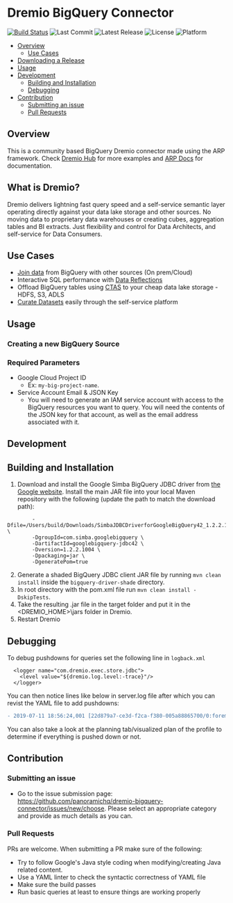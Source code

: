 # Dremio BigQuery Connector

[![Build Status](https://travis-ci.org/panoramichq/dremio-bigquery-connector.svg?branch=master)](https://travis-ci.org/panoramichq/dremio-bigquery-connector)
![Last Commit](https://img.shields.io/github/last-commit/panoramichq/dremio-bigquery-connector)
![Latest Release](https://img.shields.io/github/v/release/panoramichq/dremio-bigquery-connector)
![License](https://img.shields.io/badge/license-Apache%202-blue)
![Platform](https://img.shields.io/badge/platform-linux%20%7C%20macos%20%7C%20windows-blue)

<!--ts-->
   * [Overview](#overview)
      * [Use Cases](#use-cases)
   * [Downloading a Release](#downloading-a-release)
   * [Usage](#usage)
   * [Development](#development)
      * [Building and Installation](#building-and-installation)
      * [Debugging](#debugging)
   * [Contribution](#contribution)
      * [Submitting an issue](#submitting-an-issue)
      * [Pull Requests](#pull-requests)
<!--te-->

Overview
-----------

This is a community based BigQuery Dremio connector made using the ARP framework. Check [Dremio Hub](https://github.com/dremio-hub) for more examples and [ARP Docs](https://github.com/dremio-hub/dremio-sqllite-connector#arp-file-format) for documentation. 

What is Dremio?
-----------

Dremio delivers lightning fast query speed and a self-service semantic layer operating directly against your data lake storage and other sources. No moving data to proprietary data warehouses or creating cubes, aggregation tables and BI extracts. Just flexibility and control for Data Architects, and self-service for Data Consumers.

Use Cases
-----------

* [Join data](https://www.dremio.com/tutorials/combining-data-from-multiple-datasets/) from BigQuery with other sources (On prem/Cloud)
* Interactive SQL performance with [Data Reflections](https://www.dremio.com/tutorials/getting-started-with-data-reflections/)
* Offload BigQuery tables using [CTAS](https://www.dremio.com/tutorials/high-performance-parallel-exports/) to your cheap data lake storage - HDFS, S3, ADLS
* [Curate Datasets](https://www.dremio.com/tutorials/data-curation-with-dremio/) easily through the self-service platform

Usage
-----------

### Creating a new BigQuery Source

### Required Parameters

* Google Cloud Project ID
    * Ex: `my-big-project-name`.
* Service Account Email & JSON Key
    * You will need to generate an IAM service account with access to the BigQuery resources you want to query. You will need the contents of the JSON key for that account, as well as the email address associated with it.

## Development

Building and Installation
-----------

1. Download and install the Google Simba BigQuery JDBC driver from [the Google website](https://cloud.google.com/bigquery/providers/simba-drivers). Install the main JAR file into your local Maven repository with the following (update the path to match the download path):

```    mvn install:install-file \
        -Dfile=/Users/build/Downloads/SimbaJDBCDriverforGoogleBigQuery42_1.2.2.1004/GoogleBigQueryJDBC42.jar \
        -DgroupId=com.simba.googlebigquery \
        -DartifactId=googlebigquery-jdbc42 \
        -Dversion=1.2.2.1004 \
        -Dpackaging=jar \
        -DgeneratePom=true
```

2. Generate a shaded BigQuery JDBC client JAR file by running `mvn clean install` inside the `bigquery-driver-shade` directory.
3. In root directory with the pom.xml file run `mvn clean install -DskipTests`.
4. Take the resulting .jar file in the target folder and put it in the <DREMIO_HOME>\jars folder in Dremio.
5. Restart Dremio

Debugging
-----------
To debug pushdowns for queries set the following line in `logback.xml`

```
  <logger name="com.dremio.exec.store.jdbc">
    <level value="${dremio.log.level:-trace}"/>
  </logger>
 ```
  
You can then notice lines like below in server.log file after which you can revist the YAML file to add pushdowns:

```diff
- 2019-07-11 18:56:24,001 [22d879a7-ce3d-f2ca-f380-005a88865700/0:foreman-planning] DEBUG c.d.e.store.jdbc.dialect.arp.ArpYaml - Operator / not supported. Aborting pushdown.
```

You can also take a look at the planning tab/visualized plan of the profile to determine if everything is pushed down or not.

Contribution
------------

### Submitting an issue

* Go to the issue submission page: https://github.com/panoramichq/dremio-bigquery-connector/issues/new/choose. Please select an appropriate category and provide as much details as you can.

### Pull Requests

PRs are welcome. When submitting a PR make sure of the following:

* Try to follow Google's Java style coding when modifying/creating Java related content.
* Use a YAML linter to check the syntactic correctness of YAML file
* Make sure the build passes
* Run basic queries at least to ensure things are working properly
